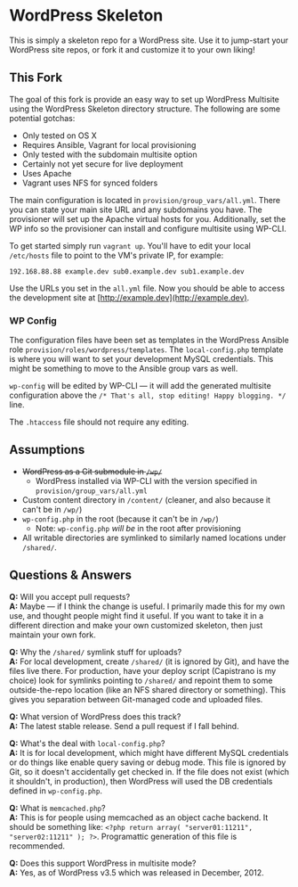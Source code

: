 # WordPress Skeleton

This is simply a skeleton repo for a WordPress site. Use it to jump-start your WordPress site repos, or fork it and customize it to your own liking!

## This Fork

The goal of this fork is provide an easy way to set up WordPress Multisite using the WordPress Skeleton directory structure. The following are some potential gotchas:

* Only tested on OS X
* Requires Ansible, Vagrant for local provisioning
* Only tested with the subdomain multisite option
* Certainly not yet secure for live deployment
* Uses Apache
* Vagrant uses NFS for synced folders

The main configuration is located in `provision/group_vars/all.yml`. There you can state your main site URL and any subdomains you have. The provisioner will set up the Apache virtual hosts for you. Additionally, set the WP info so the provisioner can install and configure multisite using WP-CLI.

To get started simply run `vagrant up`. You'll have to edit your local `/etc/hosts` file to point to the VM's private IP, for example:

```shell
192.168.88.88 example.dev sub0.example.dev sub1.example.dev
```

Use the URLs you set in the `all.yml` file. Now you should be able to access the development site at [http://example.dev](http://example.dev).

### WP Config

The configuration files have been set as templates in the WordPress Ansible role `provision/roles/wordpress/templates`. The `local-config.php` template is where you will want to set your development MySQL credentials. This might be something to move to the Ansible group vars as well.

`wp-config` will be edited by WP-CLI &mdash; it will add the generated multisite configuration above the `/* That's all, stop editing! Happy blogging. */` line.

The `.htaccess` file should not require any editing.

## Assumptions

* ~~WordPress as a Git submodule in `/wp/`~~
    * WordPress installed via WP-CLI with the version specified in `provision/group_vars/all.yml`
* Custom content directory in `/content/` (cleaner, and also because it can't be in `/wp/`)
* `wp-config.php` in the root (because it can't be in `/wp/`)
    * Note: `wp-config.php` _will be_ in the root after provisioning
* All writable directories are symlinked to similarly named locations under `/shared/`.

## Questions & Answers

**Q:** Will you accept pull requests?  
**A:** Maybe — if I think the change is useful. I primarily made this for my own use, and thought people might find it useful. If you want to take it in a different direction and make your own customized skeleton, then just maintain your own fork.

**Q:** Why the `/shared/` symlink stuff for uploads?  
**A:** For local development, create `/shared/` (it is ignored by Git), and have the files live there. For production, have your deploy script (Capistrano is my choice) look for symlinks pointing to `/shared/` and repoint them to some outside-the-repo location (like an NFS shared directory or something). This gives you separation between Git-managed code and uploaded files.

**Q:** What version of WordPress does this track?  
**A:** The latest stable release. Send a pull request if I fall behind.

**Q:** What's the deal with `local-config.php`?  
**A:** It is for local development, which might have different MySQL credentials or do things like enable query saving or debug mode. This file is ignored by Git, so it doesn't accidentally get checked in. If the file does not exist (which it shouldn't, in production), then WordPress will used the DB credentials defined in `wp-config.php`.

**Q:** What is `memcached.php`?  
**A:** This is for people using memcached as an object cache backend. It should be something like: `<?php return array( "server01:11211", "server02:11211" ); ?>`. Programattic generation of this file is recommended.

**Q:** Does this support WordPress in multisite mode?  
**A:** Yes, as of WordPress v3.5 which was released in December, 2012.
